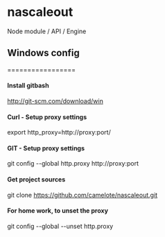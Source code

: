 nascaleout
==========

Node module / API / Engine



## Windows config
=================

#### Install gitbash

  http://git-scm.com/download/win

#### Curl - Setup proxy settings

  export http_proxy=http://proxy:port/


#### GIT - Setup proxy settings

  git config --global http.proxy http://proxy:port

#### Get project sources

  git clone https://github.com/camelote/nascaleout.git

#### For home work, to unset the proxy

  git config --global --unset http.proxy


